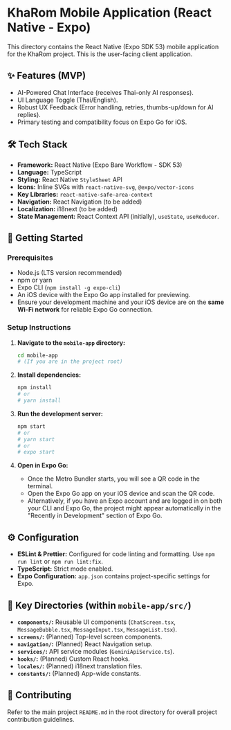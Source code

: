 # KhaRom Mobile Application (React Native - Expo)

This directory contains the React Native (Expo SDK 53) mobile application for the KhaRom project. This is the user-facing client application.

## ✨ Features (MVP)
-   AI-Powered Chat Interface (receives Thai-only AI responses).
-   UI Language Toggle (Thai/English).
-   Robust UX Feedback (Error handling, retries, thumbs-up/down for AI replies).
-   Primary testing and compatibility focus on Expo Go for iOS.

## 🛠️ Tech Stack
-   **Framework:** React Native (Expo Bare Workflow - SDK 53)
-   **Language:** TypeScript
-   **Styling:** React Native `StyleSheet` API
-   **Icons:** Inline SVGs with `react-native-svg`, `@expo/vector-icons`
-   **Key Libraries:** `react-native-safe-area-context`
-   **Navigation:** React Navigation (to be added)
-   **Localization:** i18next (to be added)
-   **State Management:** React Context API (initially), `useState`, `useReducer`.

## 🚀 Getting Started

### Prerequisites
-   Node.js (LTS version recommended)
-   npm or yarn
-   Expo CLI (`npm install -g expo-cli`)
-   An iOS device with the Expo Go app installed for previewing.
-   Ensure your development machine and your iOS device are on the **same Wi-Fi network** for reliable Expo Go connection.

### Setup Instructions

1.  **Navigate to the `mobile-app` directory:**
    ```bash
    cd mobile-app
    # (If you are in the project root)
    ```

2.  **Install dependencies:**
    ```bash
    npm install
    # or
    # yarn install
    ```

3.  **Run the development server:**
    ```bash
    npm start
    # or
    # yarn start
    # or
    # expo start
    ```

4.  **Open in Expo Go:**
    -   Once the Metro Bundler starts, you will see a QR code in the terminal.
    -   Open the Expo Go app on your iOS device and scan the QR code.
    -   Alternatively, if you have an Expo account and are logged in on both your CLI and Expo Go, the project might appear automatically in the "Recently in Development" section of Expo Go.

## ⚙️ Configuration
-   **ESLint & Prettier:** Configured for code linting and formatting. Use `npm run lint` or `npm run lint:fix`.
-   **TypeScript:** Strict mode enabled.
-   **Expo Configuration:** `app.json` contains project-specific settings for Expo.

## 📁 Key Directories (within `mobile-app/src/`)
-   **`components/`:** Reusable UI components (`ChatScreen.tsx`, `MessageBubble.tsx`, `MessageInput.tsx`, `MessageList.tsx`).
-   **`screens/`:** (Planned) Top-level screen components.
-   **`navigation/`:** (Planned) React Navigation setup.
-   **`services/`:** API service modules (`GeminiApiService.ts`).
-   **`hooks/`:** (Planned) Custom React hooks.
-   **`locales/`:** (Planned) i18next translation files.
-   **`constants/`:** (Planned) App-wide constants.

## 🤝 Contributing
Refer to the main project `README.md` in the root directory for overall project contribution guidelines.
